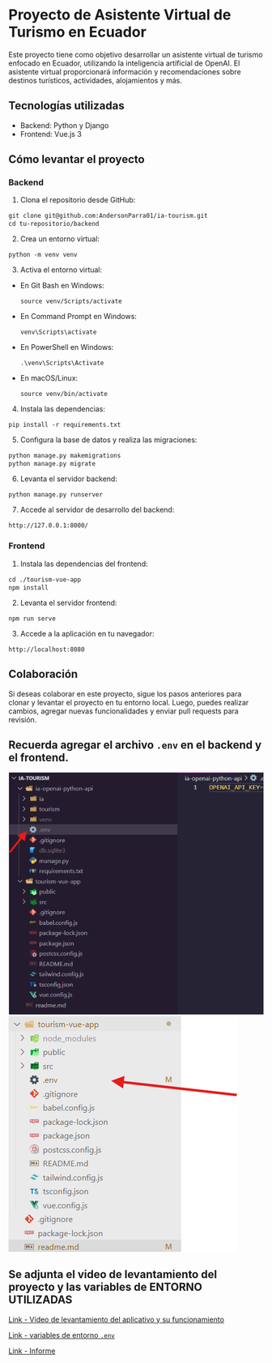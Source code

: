 # Proyecto de Asistente Virtual de Turismo en Ecuador

Este proyecto tiene como objetivo desarrollar un asistente virtual de turismo enfocado en Ecuador, utilizando la inteligencia artificial de OpenAI. El asistente virtual proporcionará información y recomendaciones sobre destinos turísticos, actividades, alojamientos y más.

## Tecnologías utilizadas

- Backend: Python y Django
- Frontend: Vue.js 3

## Cómo levantar el proyecto

### Backend

1. Clona el repositorio desde GitHub:

```
git clone git@github.com:AndersonParra01/ia-tourism.git
cd tu-repositorio/backend
```

2. Crea un entorno virtual:

```
python -m venv venv
```

3. Activa el entorno virtual:

- En Git Bash en Windows:

  ```
  source venv/Scripts/activate
  ```

- En Command Prompt en Windows:

  ```
  venv\Scripts\activate
  ```

- En PowerShell en Windows:

  ```
  .\venv\Scripts\Activate
  ```

- En macOS/Linux:

  ```
  source venv/bin/activate
  ```

4. Instala las dependencias:

```
pip install -r requirements.txt
```

5. Configura la base de datos y realiza las migraciones:

```
python manage.py makemigrations
python manage.py migrate
```

6. Levanta el servidor backend:

```
python manage.py runserver
```

7. Accede al servidor de desarrollo del backend:

```
http://127.0.0.1:8000/
```

### Frontend

1. Instala las dependencias del frontend:

```
cd ./tourism-vue-app
npm install
```

2. Levanta el servidor frontend:

```
npm run serve
```

3. Accede a la aplicación en tu navegador:

```
http://localhost:8080
```

## Colaboración

Si deseas colaborar en este proyecto, sigue los pasos anteriores para clonar y levantar el proyecto en tu entorno local. Luego, puedes realizar cambios, agregar nuevas funcionalidades y enviar pull requests para revisión.

## Recuerda agregar el archivo `.env` en el backend y el frontend.

![Descripción de la imagen](images/ENV.png)
![Descripción de la imagen](images/ENVFRONT.png)

## Se adjunta el video de levantamiento del proyecto y las variables de ENTORNO UTILIZADAS

[Link - Video de levantamiento del aplicativo y su funcionamiento](https://drive.google.com/file/d/1RE-hHhV1n2JioV6dHoNqAxMf7lJUgUOY/view)

[Link - variables de entorno `.env` ](https://drive.google.com/drive/folders/10cFbgwKae7ZBiWGGPfkz_N_BfL04No1p?usp=sharing)

[Link - Informe ](https://docs.google.com/document/d/10iPMjzTr1vUxkhIEHxBdDy-ACK74_ZZs/edit?usp=sharing&ouid=106201933481073490667&rtpof=true&sd=true)

